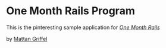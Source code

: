 # One Month Rails Program

This is the pinteresting sample application for
[*One Month Rails*](http://onemonthrails.com)

by [Mattan Griffel](http://mattangriffel.com)
